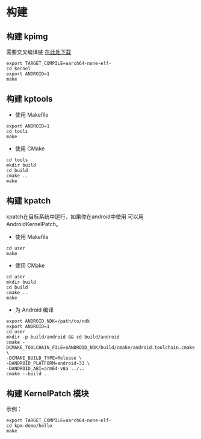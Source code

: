 # 构建

## 构建 kpimg

需要交叉编译链
[在此处下载](https://developer.arm.com/downloads/-/arm-gnu-toolchain-downloads)

```shell
export TARGET_COMPILE=aarch64-none-elf-
cd kernel
export ANDROID=1 
make
```

## 构建 kptools


- 使用 Makefile

```shell
export ANDROID=1
cd tools
make
```

- 使用 CMake

```shell
cd tools
mkdir build
cd build
cmake ..
make
```

## 构建 kpatch

kpatch在目标系统中运行，如果你在android中使用
可以用 AndroidKernelPatch。

- 使用 Makefile

```shell
cd user
make
```

- 使用 CMake

```shell
cd user
mkdir build
cd build
cmake ..
make
```

- 为 Android 编译

```shell
export ANDROID_NDK=/path/to/ndk
export ANDROID=1
cd user
mkdir -p build/android && cd build/android
cmake -DCMAKE_TOOLCHAIN_FILE=$ANDROID_NDK/build/cmake/android.toolchain.cmake \
-DCMAKE_BUILD_TYPE=Release \
-DANDROID_PLATFORM=android-33 \
-DANDROID_ABI=arm64-v8a ../..
cmake --build .
```

## 构建 KernelPatch 模块

示例：

```shell
export TARGET_COMPILE=aarch64-none-elf-
cd kpm-demo/hello
make
```

